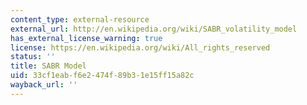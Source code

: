 ```yaml
---
content_type: external-resource
external_url: http://en.wikipedia.org/wiki/SABR_volatility_model
has_external_license_warning: true
license: https://en.wikipedia.org/wiki/All_rights_reserved
status: ''
title: SABR Model
uid: 33cf1eab-f6e2-474f-89b3-1e15ff15a82c
wayback_url: ''
---
```


